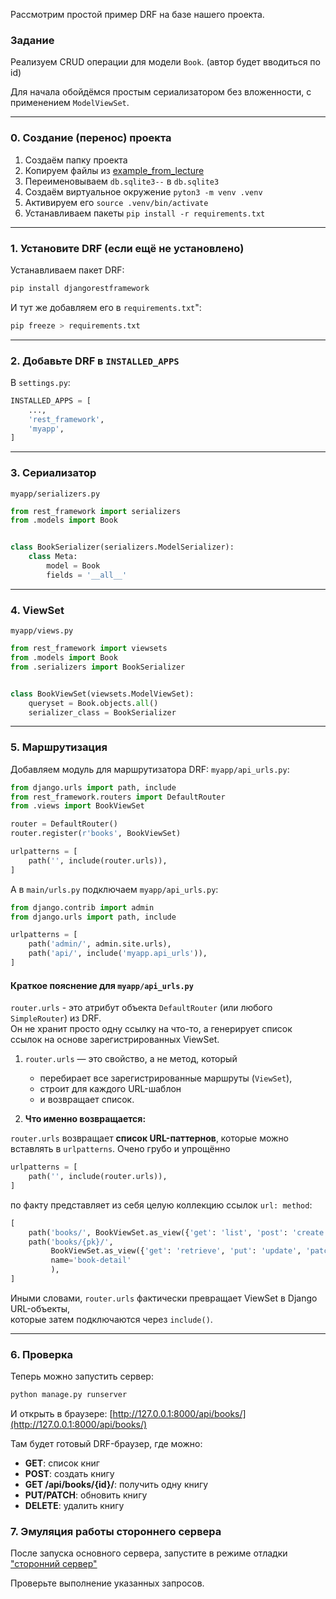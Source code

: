 Рассмотрим простой пример DRF на базе нашего проекта.

### Задание

Реализуем CRUD операции для модели `Book`. (автор будет вводиться по id)

Для начала обойдёмся простым сериализатором без вложенности, с применением `ModelViewSet`. 

---

### 0. Создание (перенос) проекта

1. Создаём папку проекта
1. Копируем файлы из [example_from_lecture](./example_from_lecture) 
1. Переименовываем `db.sqlite3--` в `db.sqlite3`
1. Создаём виртуальное окружение `pyton3 -m venv .venv`
1. Активируем его `source .venv/bin/activate`
1. Устанавливаем пакеты `pip install -r requirements.txt`


---

### 1. Установите DRF (если ещё не установлено)

Устанавливаем пакет DRF:

```bash
pip install djangorestframework
```

И тут же добавляем его в `requirements.txt`":

```bash
pip freeze > requirements.txt
```

---

### 2. Добавьте DRF в `INSTALLED_APPS`

В `settings.py`:

```python
INSTALLED_APPS = [
    ...,
    'rest_framework',
    'myapp',
]
```

---

### 3. Сериализатор

`myapp/serializers.py`

```python
from rest_framework import serializers
from .models import Book


class BookSerializer(serializers.ModelSerializer):
    class Meta:
        model = Book
        fields = '__all__'
```

---

### 4. ViewSet

`myapp/views.py`

```python
from rest_framework import viewsets
from .models import Book
from .serializers import BookSerializer


class BookViewSet(viewsets.ModelViewSet):
    queryset = Book.objects.all()
    serializer_class = BookSerializer
```

---

### 5. Маршрутизация

Добавляем модуль для маршрутизатора DRF: `myapp/api_urls.py`:

```python
from django.urls import path, include
from rest_framework.routers import DefaultRouter
from .views import BookViewSet

router = DefaultRouter()
router.register(r'books', BookViewSet)

urlpatterns = [
    path('', include(router.urls)),
]
```

А в `main/urls.py` подключаем `myapp/api_urls.py`:

```python
from django.contrib import admin
from django.urls import path, include

urlpatterns = [
    path('admin/', admin.site.urls),
    path('api/', include('myapp.api_urls')),
]
```


#### Краткое пояснение для `myapp/api_urls.py`
`router.urls` - это атрибут объекта `DefaultRouter` (или любого `SimpleRouter`) из DRF.  
Он не хранит просто одну ссылку на что-то, а генерирует список ссылок на основе зарегистрированных ViewSet.

1. `router.urls` — это свойство, а не метод, который 
   - перебирает все зарегистрированные маршруты (`ViewSet`), 
   - строит для каждого URL-шаблон 
   - и возвращает список.

2. **Что именно возвращается:**

`router.urls` возвращает **список URL-паттернов**, которые можно вставлять в `urlpatterns`. 
Очено грубо и упрощённо

```python
urlpatterns = [
    path('', include(router.urls)),
]
```
по факту представляет из себя целую коллекцию ссылок `url: method`:

```python
[
    path('books/', BookViewSet.as_view({'get': 'list', 'post': 'create'}), name='book-list'),
    path('books/{pk}/', 
         BookViewSet.as_view({'get': 'retrieve', 'put': 'update', 'patch': 'partial_update', 'delete': 'destroy'}),
         name='book-detail'
         ),
]
```

Иными словами, `router.urls` фактически превращает ViewSet в Django URL-объекты,  
которые затем подключаются через `include()`.

---


### 6. Проверка

Теперь можно запустить сервер:

```bash
python manage.py runserver
```

И открыть в браузере:
[http://127.0.0.1:8000/api/books/](http://127.0.0.1:8000/api/books/)

Там будет готовый DRF-браузер, где можно:

* **GET**: список книг
* **POST**: создать книгу
* **GET /api/books/{id}/**: получить одну книгу
* **PUT/PATCH**: обновить книгу
* **DELETE**: удалить книгу

### 7. Эмуляция работы стороннего сервера

После запуска основного сервера, запустите в режиме отладки ["сторонний сервер"](theory_05_third_party_server.py)  

Проверьте выполнение указанных запросов.